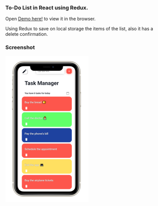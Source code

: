 ### To-Do List in React using Redux.

Open [Demo here!](https://nostalgic-jang-cb34bf.netlify.app/) to view it in the browser.

Using Redux to save on local storage the items of the list, also it has a delete confirmation.

### Screenshot

![TODO image](https://raw.githubusercontent.com/AndresCampuzano/Redux-To-Do-List/master/src/assets/images/Phone.png)
